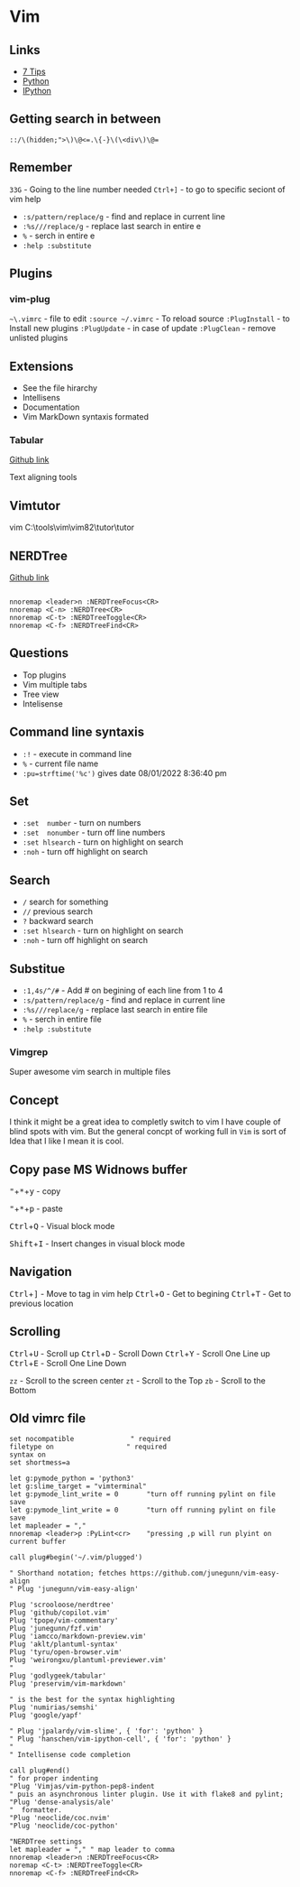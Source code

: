 # Vim

## Links

- [7 Tips](https://www.freecodecamp.org/news/7-vim-tips-that-changed-my-life/)
- [Python](https://www.vimfromscratch.com/articles/vim-for-python/)
- [IPython](https://pythonawesome.com/seamlessly-run-python-code-from-vim-in-ipython/#installation)

## Getting search in between <div>


```vim
::/\(hidden;">\)\@<=.\{-}\(\<div\)\@=
```
## Remember

`33G` - Going to the line number needed
`Ctrl+]` - to go to specific seciont of vim help

 - `:s/pattern/replace/g` - find and replace in current line
 - `:%s///replace/g` - replace last search in entire e
 - `%` - serch in entire e
 - `:help :substitute`

## Plugins


### vim-plug

`~\.vimrc` - file to edit
`:source ~/.vimrc` - To reload source
`:PlugInstall` - to Install new plugins
`:PlugUpdate` - in case of update
`:PlugClean` - remove unlisted plugins

## Extensions

- See the file hirarchy
- Intellisens
- Documentation
- Vim MarkDown syntaxis formated

### Tabular

[Github link](https://github.com/godlygeek/tabular)

Text aligning tools

## Vimtutor

vim C:\tools\vim\vim82\tutor\tutor

## NERDTree

[Github link](https://github.com/preservim/nerdtree)

```vim

nnoremap <leader>n :NERDTreeFocus<CR>
nnoremap <C-n> :NERDTree<CR>
nnoremap <C-t> :NERDTreeToggle<CR>
nnoremap <C-f> :NERDTreeFind<CR>

```
## Questions

- Top plugins
- Vim multiple tabs
- Tree view 
- Intelisense

## Command line syntaxis
 
 - `:!` - execute in command line
 - `%` - current file name
 - `:pu=strftime('%c')` gives date 08/01/2022 8:36:40 pm

## Set
 - `:set  number` - turn on numbers
 - `:set  nonumber` - turn off line numbers
 - `:set hlsearch` - turn on highlight on search
 - `:noh` - turn off highlight on search

## Search

 - `/`  search for something
 - `//` previous search
 - `?`  backward search
 - `:set hlsearch` - turn on highlight on search
 - `:noh` - turn off highlight on search

## Substitue

 - `:1,4s/^/#` - Add # on begining of each line from 1 to 4
 - `:s/pattern/replace/g` - find and replace in current line
 - `:%s///replace/g` - replace last search in entire file
 - `%` - serch in entire file
 - `:help :substitute`

### Vimgrep

Super awesome vim search in multiple files

## Concept 

 I think it might be a great idea to completly switch to vim
 I have couple of blind spots with vim. But the general concpt of working full in `Vim` is sort of Idea that I like I mean it is cool.

## Copy pase MS Widnows buffer

<kbd>"</kbd>+<kbd>\*</kbd>+<kbd>y</kbd> - copy

<kbd>"</kbd>+<kbd>\*</kbd>+<kbd>p</kbd> - paste 

<kbd>Ctrl</kbd>+<kbd>Q</kbd> - Visual block mode 

<kbd>Shift</kbd>+<kbd>I</kbd> -  Insert changes in visual block mode

## Navigation

<kbd>Ctrl</kbd>+<kbd>]</kbd> - Move to tag in vim help
<kbd>Ctrl</kbd>+<kbd>O</kbd> - Get to begining
<kbd>Ctrl</kbd>+<kbd>T</kbd> - Get to previous location
## Scrolling

<kbd>Ctrl</kbd>+<kbd>U</kbd> - Scroll up 
<kbd>Ctrl</kbd>+<kbd>D</kbd> - Scroll Down
<kbd>Ctrl</kbd>+<kbd>Y</kbd> - Scroll One Line up 
<kbd>Ctrl</kbd>+<kbd>E</kbd> - Scroll One Line Down

`zz` - Scroll to the screen center
`zt` - Scroll to the Top
`zb` - Scroll to the Bottom



## Old vimrc file   


```vim
set nocompatible              " required
filetype on                  " required
syntax on
set shortmess=a

let g:pymode_python = 'python3'
let g:slime_target = "vimterminal"
let g:pymode_lint_write = 0       "turn off running pylint on file save
let g:pymode_lint_write = 0       "turn off running pylint on file save
let mapleader = ","
nnoremap <leader>p :PyLint<cr>    "pressing ,p will run plyint on current buffer

call plug#begin('~/.vim/plugged')

" Shorthand notation; fetches https://github.com/junegunn/vim-easy-align
" Plug 'junegunn/vim-easy-align'

Plug 'scrooloose/nerdtree'
Plug 'github/copilot.vim'
Plug 'tpope/vim-commentary' 
Plug 'junegunn/fzf.vim'
Plug 'iamcco/markdown-preview.vim'
Plug 'aklt/plantuml-syntax'
Plug 'tyru/open-browser.vim'
Plug 'weirongxu/plantuml-previewer.vim'
" 
Plug 'godlygeek/tabular'
Plug 'preservim/vim-markdown'

" is the best for the syntax highlighting
Plug 'numirias/semshi'
Plug 'google/yapf' 

" Plug 'jpalardy/vim-slime', { 'for': 'python' }
" Plug 'hanschen/vim-ipython-cell', { 'for': 'python' }
"
" Intellisense code completion

call plug#end()
" for proper indenting
"Plug 'Vimjas/vim-python-pep8-indent 
" puis an asynchronous linter plugin. Use it with flake8 and pylint;
"Plug 'dense-analysis/ale' 
"  formatter.
"Plug 'neoclide/coc.nvim'
"Plug 'neoclide/coc-python' 

"NERDTree settings
let mapleader = "," " map leader to comma
nnoremap <leader>n :NERDTreeFocus<CR>
noremap <C-t> :NERDTreeToggle<CR>
nnoremap <C-f> :NERDTreeFind<CR>
```
